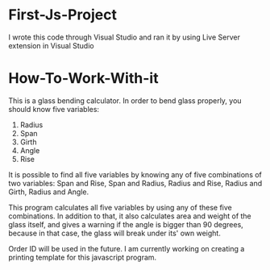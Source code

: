 # First-Js-Project

I wrote this code through Visual Studio and ran it by using Live Server extension in Visual Studio


# How-To-Work-With-it

This is a glass bending calculator. In order to bend glass properly, you should know five variables:

1) Radius
2) Span
3) Girth
4) Angle
5) Rise

It is possible to find all five variables by knowing any of five combinations of two variables: Span and Rise, Span and Radius, Radius and Rise, Radius and Girth, Radius and Angle.

This program calculates all five variables by using any of these five combinations. In addition to that, it also calculates area and weight of the glass itself, and gives a warning if the angle is bigger than 90 degrees, because in that case, the glass will break under its' own weight.

Order ID will be used in the future. I am currently working on creating a printing template for this javascript program.
